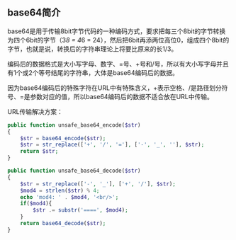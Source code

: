 ## base64简介
base64是用于传输8bit字节代码的一种编码方式，要求把每三个8bit的字节转换为四个6bit的字节（3*8 = 4*6 = 24），然后把6bit再添两位高位0，组成四个8bit的字节，也就是说，转换后的字符串理论上将要比原来的长1/3。

编码后的数据格式是大小写字母、数字、=号、+号和/号，所以有大小写字母并且有1个或2个等号结尾的字符串，大体是base64编码后的数据。

因为base64编码后的特殊字符在URL中有特殊含义，+表示空格、/是路径划分符号、=是参数对应的值，所以base64编码后的数据不适合放在URL中传输。

URL传输解决方案：
```php
public function unsafe_base64_encode($str)
{
	$str = base64_encode($str);
	$str = str_replace(['+', '/', '='], ['-', '_', ''], $str);
	return $str;
}

public function unsafe_base64_decode($str)
{
	$str = str_replace(['-', '_'], ['+', '/'], $str);
	$mod4 = strlen($str) % 4;
	echo 'mod4: ' . $mod4, '<br/>';
	if($mod4){
		$str .= substr('====', $mod4);
	}
	return base64_decode($str);
}
```

